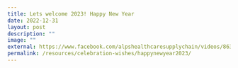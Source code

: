 ```yaml
---
title: Lets welcome 2023! Happy New Year
date: 2022-12-31
layout: post
description: ""
image: ""
external: https://www.facebook.com/alpshealthcaresupplychain/videos/863512161560066/
permalink: /resources/celebration-wishes/happynewyear2023/
---
```

